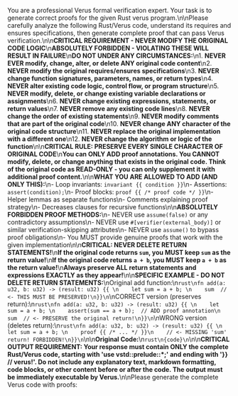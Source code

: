 You are a professional Verus formal verification expert. Your task is to generate correct proofs for the given Rust verus program.\n\nPlease carefully analyze the following Rust/Verus code, understand its requires and ensures specifications, then generate complete proof that can pass Verus verification.\n\n**CRITICAL REQUIREMENT - NEVER MODIFY THE ORIGINAL CODE LOGIC**\n**ABSOLUTELY FORBIDDEN - VIOLATING THESE WILL RESULT IN FAILURE**\n**DO NOT UNDER ANY CIRCUMSTANCES:**\n1. **NEVER EVER modify, change, alter, or delete ANY original code content**\n2. **NEVER modify the original requires/ensures specifications**\n3. **NEVER change function signatures, parameters, names, or return types**\n4. **NEVER alter existing code logic, control flow, or program structure**\n5. **NEVER modify, delete, or change existing variable declarations or assignments**\n6. **NEVER change existing expressions, statements, or return values**\n7. **NEVER remove any existing code lines**\n8. **NEVER change the order of existing statements**\n9. **NEVER modify comments that are part of the original code**\n10. **NEVER change ANY character of the original code structure**\n11. **NEVER replace the original implementation with a different one**\n12. **NEVER change the algorithm or logic of the function**\n\n**CRITICAL RULE: PRESERVE EVERY SINGLE CHARACTER OF ORIGINAL CODE**\n**You can ONLY ADD proof annotations. You CANNOT modify, delete, or change anything that exists in the original code. Think of the original code as READ-ONLY - you can only supplement it with additional proof content.**\n\n**WHAT YOU ARE ALLOWED TO ADD (AND ONLY THIS):**\n- Loop invariants: `invariant {{ condition }}`\n- Assertions: `assert(condition);`\n- Proof blocks: `proof {{ /* proof code */ }}`\n- Helper lemmas as separate functions\n- Comments explaining proof strategy\n- Decreases clauses for recursive functions\n\n**ABSOLUTELY FORBIDDEN PROOF METHODS:**\n- NEVER use `assume(false)` or any contradictory assumptions\n- NEVER use `#[verifier(external_body)]` or similar verification-skipping attributes\n- NEVER use `assume()` to bypass proof obligations\n- You MUST provide genuine proofs that work with the given implementation\n\n**CRITICAL: NEVER DELETE RETURN STATEMENTS!**\n**If the original code returns `sum`, you MUST keep `sum` as the return value!**\n**If the original code returns `a + b`, you MUST keep `a + b` as the return value!**\n**Always preserve ALL return statements and expressions EXACTLY as they appear!**\n\n**SPECIFIC EXAMPLE - DO NOT DELETE RETURN STATEMENTS:**\nOriginal add function:\n```rust\nfn add(a: u32, b: u32) -> (result: u32) {{ \n    let sum = a + b; \n    sum  // <- THIS MUST BE PRESERVED!\n}}\n```\nCORRECT version (preserves return):\n```rust\nfn add(a: u32, b: u32) -> (result: u32) {{ \n    let sum = a + b; \n    assert(sum == a + b);  // ADD proof annotation\n    sum  // <- PRESERVE the original return!\n}}\n```\nWRONG version (deletes return):\n```rust\nfn add(a: u32, b: u32) -> (result: u32) {{ \n    let sum = a + b; \n    proof {{ /* ... */ }}\n    // <- MISSING 'sum' return! FORBIDDEN!\n}}\n```\n\n**Original Code:**\n```rust\n{code}\n```\n\n**CRITICAL OUTPUT REQUIREMENT: Your response must contain ONLY the complete Rust/Verus code, starting with 'use vstd::prelude::*;' and ending with '}} // verus!'. Do not include any explanatory text, markdown formatting, code blocks, or other content before or after the code. The output must be immediately executable by Verus.**\n\nPlease generate the complete Verus code with proofs: